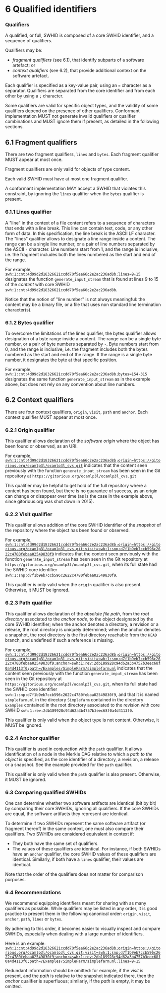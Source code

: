 # 6 Qualified identifiers

### Qualifiers

A qualified, or full, SWHID is composed of a core SWHID identifier, and a
sequence of qualifiers.

Qualifiers may be:

- *fragment qualifiers* (see 6.1), that identify subparts of a software artefact; or
- *context qualifiers* (see 6.2), that provide additional context on the software artefact.

Each qualifier is specified as a key-value pair, using an `=` character as a separator.
Qualifiers are separated from the core identifier and from each other by using a `;` character.

Some qualifiers are valid for specific object types,
and the validity of some qualifiers depend on the presence of other qualifiers.
Conformant implementation MUST not generate invalid qualifiers
or qualifier combinations and MUST ignore them if present,
as detailed in the following sections.

## 6.1 Fragment qualifiers

There are two fragment qualifiers, `lines` and `bytes`.
Each fragment qualifier MUST appear at most once.

Fragment qualifiers are only valid for objects of type content.

Each valid SWHID must have at most one fragment qualifier.

A conformant implementation MAY accept a SWHID that violates this constraint,
by ignoring the `lines` qualifier when the `bytes` qualifier is present.

### 6.1.1 Lines qualifier

A "line" in the context of a file content refers to a sequence of characters that ends with a line break. This line can contain text, code, or any other form of data. In this specification, the line break is the ASCII LF character.
The "lines" qualifier allows to designate a line range inside a content.
The range can be a single line number, or a pair of line numbers separated by the ASCII `-` character.
Line numbers start from 1, and the range is inclusive, i.e. the fragment includes both the lines numbered as the start and end of the range.

For example, [`swh:1:cnt:4d99d2d18326621ccdd70f5ea66c2e2ac236ad8b;lines=9-15`](https://archive.softwareheritage.org/swh:1:cnt:4d99d2d18326621ccdd70f5ea66c2e2ac236ad8b;lines=9-15)
designates the function `generate_input_stream` that is found at lines 9 to 15 of the *content* with core SWHID `swh:1:cnt:4d99d2d18326621ccdd70f5ea66c2e2ac236ad8b`.

Notice that the notion of "line number" is not always meaningful: the content
may be a binary file, or a file that uses non standard line termination character(s).

### 6.1.2 Bytes qualifier

To overcome the limitations of the lines qualifier, the bytes qualifier allows
designation of a byte range inside a content.  The range can be a single byte number, or a pair of byte numbers separated by `-`.
Byte numbers start from 0, and the range is inclusive, i.e. the fragment includes both the bytes numbered as the start and end of the range.
If the range is a single byte number, it designates the byte at that specific position.

For example, `swh:1:cnt:4d99d2d18326621ccdd70f5ea66c2e2ac236ad8b;bytes=154-315`
designates the same function `generate_input_stream` as in the example above, but
does not rely on any convention about line numbers.


## 6.2 Context qualifiers

There are four context qualifiers, `origin`, `visit`, `path` and `anchor`.
Each context qualifier MUST appear at most once.

### 6.2.1 Origin qualifier

This qualifier allows declaration of the *software origin* where the
object has been found or observed, as an URI.

For example, [`swh:1:cnt:4d99d2d18326621ccdd70f5ea66c2e2ac236ad8b;origin=https://gitorious.org/ocamlp3l/ocamlp3l_cvs.git`](https://archive.softwareheritage.org/swh:1:cnt:4d99d2d18326621ccdd70f5ea66c2e2ac236ad8b;origin=https://gitorious.org/ocamlp3l/ocamlp3l_cvs.git)
indicates that the content seen previously with the function `generate_input_stream` has
been seen in the Git repository at `https://gitorious.org/ocamlp3l/ocamlp3l_cvs.git`

This qualifier may be helpful to get hold of the full repository where a
content has been found, but there is no guarantee of success, as an origin
can change or disappear over time (as is the case in the example above, since 
gitorious.org was shut down in 2015).

### 6.2.2 Visit qualifier

This qualifier allows addition of the core SWHID identifier of the *snapshot* 
of the repository where the object has been found or observed.

For example, [`swh:1:cnt:4d99d2d18326621ccdd70f5ea66c2e2ac236ad8b;origin=https://gitorious.org/ocamlp3l/ocamlp3l_cvs.git;visit=swh:1:snp:d7f1b9eb7ccb596c2622c4780febaa02549830f9`](https://archive.softwareheritage.org/swh:1:cnt:4d99d2d18326621ccdd70f5ea66c2e2ac236ad8b;origin=https://gitorious.org/ocamlp3l/ocamlp3l_cvs.git;visit=swh:1:snp:d7f1b9eb7ccb596c2622c4780febaa02549830f9)
indicates that the content seen previously with the function `generate_input_stream` has
been seen in the Git repository at `https://gitorious.org/ocamlp3l/ocamlp3l_cvs.git`, when
its full state had the SWHID core identifier `swh:1:snp:d7f1b9eb7ccb596c2622c4780febaa02549830f9`. 

This qualifier is only valid when the `origin` qualifier is also present.
Otherwise, it MUST be ignored.

### 6.2.3 Path qualifier

This qualifier allows declaration of the *absolute file path*, from the *root
directory* associated to the *anchor node*, to the object designated by the core
SWHID identifier; when the anchor denotes a directory, a revision or a release,
the root directory is uniquely determined; when the anchor denotes a snapshot,
the root directory is the first directory reachable from the `HEAD` branch,
and undefined if such a reference is missing.

For example, [`swh:1:cnt:4d99d2d18326621ccdd70f5ea66c2e2ac236ad8b;origin=https://gitorious.org/ocamlp3l/ocamlp3l_cvs.git;visit=swh:1:snp:d7f1b9eb7ccb596c2622c4780febaa02549830f9;anchor=swh:1:rev:2db189928c94d62a3b4757b3eec68f0a4d4113f0;path=/Examples/SimpleFarm/simplefarm.ml`](https://archive.softwareheritage.org/swh:1:cnt:4d99d2d18326621ccdd70f5ea66c2e2ac236ad8b;origin=https://gitorious.org/ocamlp3l/ocamlp3l_cvs.git;visit=swh:1:snp:d7f1b9eb7ccb596c2622c4780febaa02549830f9;anchor=swh:1:rev:2db189928c94d62a3b4757b3eec68f0a4d4113f0;path=/Examples/SimpleFarm/simplefarm.ml)
indicates that the content seen previously with the function `generate_input_stream` has
been seen in the Git repository at `https://gitorious.org/ocamlp3l/ocamlp3l_cvs.git`, when
its full state had the SWHID core identifier `swh:1:snp:d7f1b9eb7ccb596c2622c4780febaa02549830f9`, and that it is named `simplefarm.ml` in the directory `Simplefarm` contained in the directory `Examples` contained in the root directory associated to the revision with core SWHID `swh:1:rev:2db189928c94d62a3b4757b3eec68f0a4d4113f0`.

This qualifier is only valid when the object type is not content.
Otherwise, it MUST be ignored.

### 6.2.4 Anchor qualifier

This qualifier is used in conjunction with the `path` qualifier.
It allows identification of a node in the Merkle DAG relative to which
a *path to the object* is specified, as the core identifier of a directory,
a revision, a release or a snapshot. See the example provided for the
`path` qualifier.

This qualifier is only valid when the `path` qualifier is also present.
Otherwise, it MUST be ignored.

### 6.3 Comparing qualified SWHIDs

One can determine whether two software artifacts are identical (bit by bit) by
comparing their core SWHIDs, ignoring all qualifiers. If the core SWHIDs are equal,
the software artifacts they represent are identical.

To determine if two SWHIDs represent the same software artifact (or fragment
thereof) in the same context, one must also compare their qualifiers. Two SWHIDs
are considered equivalent in context if:

- They both have the same set of qualifiers.
- The values of these qualifiers are identical. For instance, if both SWHIDs
  have an `anchor` qualifier, the core SWHID values of these qualifiers are
  identical. Similarly, if both have a `lines` qualifier, their values are identical.

Note that the order of the qualifiers does not matter for comparison purposes.

### 6.4 Recommendations

We recommend equipping identifiers meant for sharing with as many
qualifiers as possible. While qualifiers may be listed in any order, it
is good practice to present them in the following canonical order:
`origin`, `visit`, `anchor`, `path`, `lines` or `bytes`. 

By adhering to this order, it becomes easier to visually inspect and compare
SWHIDs, especially when dealing with a large number of identifiers.

Here is an example: [`swh:1:cnt:4d99d2d18326621ccdd70f5ea66c2e2ac236ad8b;origin=https://gitorious.org/ocamlp3l/ocamlp3l_cvs.git;visit=swh:1:snp:d7f1b9eb7ccb596c2622c4780febaa02549830f9;anchor=swh:1:rev:2db189928c94d62a3b4757b3eec68f0a4d4113f0;path=/Examples/SimpleFarm/simplefarm.ml;lines=9-15`](https://archive.softwareheritage.org/swh:1:cnt:4d99d2d18326621ccdd70f5ea66c2e2ac236ad8b;origin=https://gitorious.org/ocamlp3l/ocamlp3l_cvs.git;visit=swh:1:snp:d7f1b9eb7ccb596c2622c4780febaa02549830f9;anchor=swh:1:rev:2db189928c94d62a3b4757b3eec68f0a4d4113f0;path=/Examples/SimpleFarm/simplefarm.ml;lines=9-15)

Redundant information should be omitted: for example, if the *visit* is present,
and the *path* is relative to the snapshot indicated there, then the *anchor*
qualifier is superfluous; similarly, if the *path* is empty, it may be omitted.
